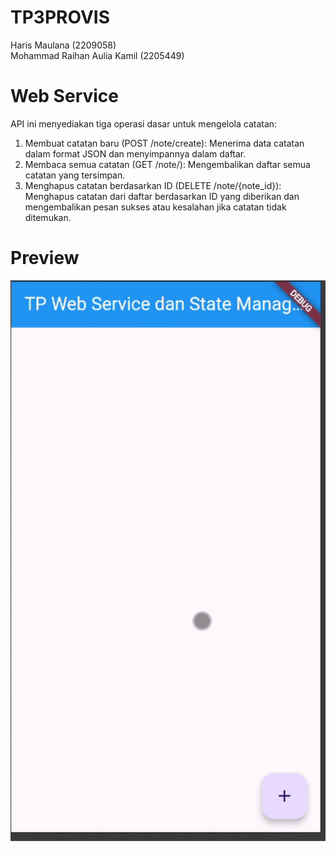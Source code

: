 # TP3PROVIS
Haris Maulana (2209058)   
Mohammad Raihan Aulia Kamil (2205449)

# Web Service
API ini menyediakan tiga operasi dasar untuk mengelola catatan:  
1) Membuat catatan baru (POST /note/create): Menerima data catatan dalam format JSON dan menyimpannya dalam daftar.  
2) Membaca semua catatan (GET /note/): Mengembalikan daftar semua catatan yang tersimpan.  
3) Menghapus catatan berdasarkan ID (DELETE /note/{note_id}): Menghapus catatan dari daftar berdasarkan ID yang diberikan dan mengembalikan pesan sukses atau kesalahan jika catatan tidak ditemukan.

# Preview
![alt text](https://github.com/rehankmil/TP3PROVIS/blob/main/preview/preview.gif)
